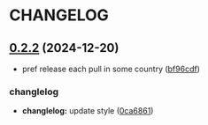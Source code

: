 # CHANGELOG

## [0.2.2](https://github.com/cmetav/rela-it/compare/0.2.0...0.2.2) (2024-12-20)


* pref release each pull in some country ([bf96cdf](https://github.com/cmetav/rela-it/commit/bf96cdf9c700d067e37e1143e75d26359838554c))


### changlelog

* **changlelog:** update style ([0ca6861](https://github.com/cmetav/rela-it/commit/0ca6861bbdd74c0b5fec2de3ae399f0328074680))
